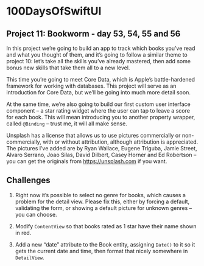# 100DaysOfSwiftUI

## Project 11: Bookworm - day 53, 54, 55 and 56

In this project we’re going to build an app to track which books you’ve read and what you thought of them, and it’s going to follow a similar theme to project 10: let’s take all the skills you’ve already mastered, then add some bonus new skills that take them all to a new level.

This time you’re going to meet Core Data, which is Apple’s battle-hardened framework for working with databases. This project will serve as an introduction for Core Data, but we’ll be going into much more detail soon.

At the same time, we’re also going to build our first custom user interface component – a star rating widget where the user can tap to leave a score for each book. This will mean introducing you to another property wrapper, called `@Binding` – trust me, it will all make sense.

Unsplash has a license that allows us to use pictures commercially or non-commercially, with or without attribution, although attribution is appreciated. The pictures I’ve added are by Ryan Wallace, Eugene Triguba, Jamie Street, Alvaro Serrano, Joao Silas, David Dilbert, Casey Horner and Ed Robertson – you can get the originals from https://unsplash.com if you want.

## Challenges
1. Right now it’s possible to select no genre for books, which causes a problem for the detail view. Please fix this, either by forcing a default, validating the form, or showing a default picture for unknown genres – you can choose.

2. Modify `ContentView` so that books rated as 1 star have their name shown in red.

3. Add a new “date” attribute to the Book entity, assigning `Date()` to it so it gets the current date and time, then format that nicely somewhere in `DetailView`.
